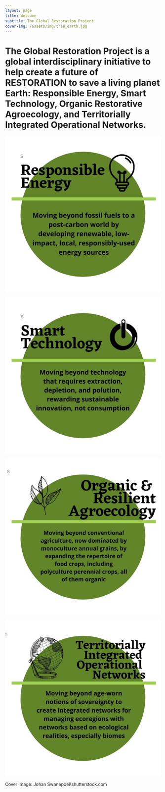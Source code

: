 ```yaml
---
layout: page
title: Welcome
subtitle: The Global Restoration Project
cover-img: /assets/img/tree_earth.jpg
---
```

# The Global Restoration Project is a global interdisciplinary initiative to help create a future of RESTORATION to save a living planet Earth: Responsible Energy, Smart Technology, Organic Restorative Agroecology, and Territorially Integrated Operational Networks.

![test](/assets/img/ResponsibleEnergy.jpg)

![test](/assets/img/SmartTechnology.jpg)

![test](/assets/img/Agroecology.jpg)

![test](/assets/img/TION.jpg)


Cover image: Johan Swanepoel\shutterstock.com





